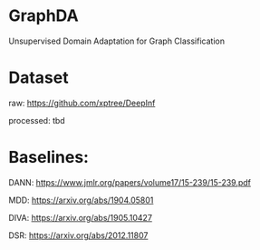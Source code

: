# GraphDA
Unsupervised Domain Adaptation for Graph Classification

# Dataset
raw: https://github.com/xptree/DeepInf

processed: tbd

# Baselines:
DANN: https://www.jmlr.org/papers/volume17/15-239/15-239.pdf

MDD: https://arxiv.org/abs/1904.05801

DIVA: https://arxiv.org/abs/1905.10427

DSR: https://arxiv.org/abs/2012.11807


